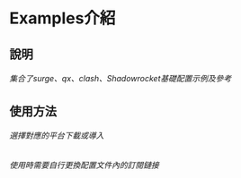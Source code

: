 # Examples介紹

## 說明
###### 集合了surge、qx、clash、Shadowrocket基礎配置示例及參考
## 使用方法
###### 選擇對應的平台下載或導入
###### 使用時需要自行更換配置文件內的訂閱鏈接
